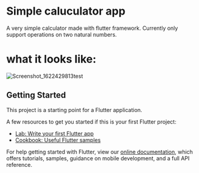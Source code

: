 # Simple caluculator app

A very simple calculator made with flutter framework.
Currently only support operations on two natural numbers.

# what it looks like:
![Screenshot_1622429813test](https://user-images.githubusercontent.com/41277350/120133633-7fe88000-c19a-11eb-9320-cb9c4ccaa21f.png)



## Getting Started

This project is a starting point for a Flutter application.

A few resources to get you started if this is your first Flutter project:

- [Lab: Write your first Flutter app](https://flutter.dev/docs/get-started/codelab)
- [Cookbook: Useful Flutter samples](https://flutter.dev/docs/cookbook)

For help getting started with Flutter, view our
[online documentation](https://flutter.dev/docs), which offers tutorials,
samples, guidance on mobile development, and a full API reference.
